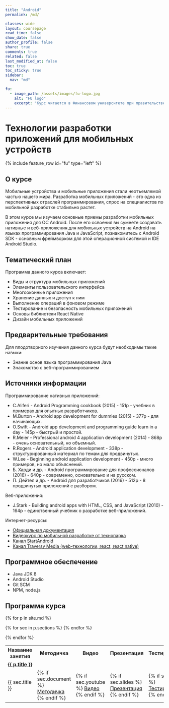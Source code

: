 ```yaml
---
title: "Android"
permalink: /md/

classes: wide
layout: coursepage
read_time: false
show_date: false
author_profile: false
share: true
comments: true
related: false
last_modified_at: false
toc: true
toc_sticky: true
sidebar:
  nav: "md"

fu:
  - image_path: /assets/images/fu-logo.jpg
    alt: "FU logo"
    excerpt: 'Курс читается в Финансовом университете при правительстве РФ (Департамент анализа данных и машинного обучения), направление "Прикладная информатика"'
---
```


Технологии разработки приложений для мобильных устройств
===

{% include feature_row id="fu" type="left" %}

О курсе
---

Мобильные устройства и мобильные приложения стали неотъемлемой частью нашего мира. Разработка мобильных приложений - это одна из перспективных отраслей программирования, спрос на специалистов по мобильной разработке стабильно растет.

В этом курсе мы изучаем основные приемы разработки мобильных приложения для ОС Android. После его освоения вы сумеете создавать нативные и веб-приложения для мобильных устройств на Android на языках программирования Java и JavaScript, познакомитесь с Android SDK - основным фреймворком для этой операционной системой и IDE Android Studio.

Тематический план
---
Программа данного курса включает:
* Виды и структура мобильных приложений
* Элементы пользовательского интерфейса
* Многооконные приложения
* Хранение данных и доступ к ним
* Выполнение операций в фоновом режиме
* Тестирование и безопасность мобильных приложений
* Основы библиотеки React Native
* Дизайн мобильных приложений

Предварительные требования
---
Для плодотворного изучения данного курса будут необходимы такие навыки:
* Знание основ языка программирования Java
* Знакомство с веб-программированием


## Источники информации

Программирование нативных приложений:
* C.Aliferi - Android Programming cookbook (2015) - 151p - учебник в примерах для опытных разработчиков.
* M.Burton - Android app development for dummies (2015) - 377p - для начинающих.
* O.Swift - Android app development and programming guide learn in a day - 145p - быстрый и простой.
* R.Meier - Professional android 4 application development (2014) - 868p - очень основательный, но объемный.
* R.Rogers - Android application development - 338p - структурированный материал по темам для продвинутых.
* W.Lee - Beginning android application development - 450p - много примеров, но мало объяснений.
* Б. Харди и др. - Android программирование для профессионалов (2016) - 640p - современно, основательно и на русском. 
* П. Дейтел и др. - Android для разработчиков (2016) - 512p - 8 продвинутых приложений с разбором.

Веб-приложения:
* J.Stark - Building android apps with HTML, CSS, and JavaScript (2010) - 164p - единственный учебник о разработке веб-приложений.

Интернет-ресурсы:
* [Официальная документация](http://developer.android.com)
* [Видеокурс по мобильной разработке от технопарка](https://www.youtube.com/playlist?list=PLrCZzMib1e9qLzDXvYnpnJdUsGr3t7fSu)
* [Канал StartAndroid](https://www.youtube.com/user/vitaxafication/featured)
* [Канал Traversy Media (web-технологии, react, react native)](https://www.youtube.com/user/TechGuyWeb)


## Программное обеспечение

* Java JDK 8
* Android Studio
* Git SCM
* NPM, node.js

## Программа курса

<table>
  <tr>
    <th> Название занятия </th>
    <th> Методичка </th>
    <th> Видео </th>
    <th> Презентация </th>
    <th> Тестирование </th>
  </tr>

{% for p in site.md %}
  <tr>
    <td colspan="5" class=""> <a href="{{ p.url }}"> <b> {{ p.title }} </b> </a>  </td>
  </tr> 
  {% for sec in p.sections %}
    <tr>
      <td> {{ sec.title }} </td>
      <td> {% if sec.document %}
        <a href="{{ sec.document }}">Методичка</a>
      {% endif %} </td>
      <td> {% if sec.youtube %}
        <a href="https://www.youtube.com/watch?v={{ sec.youtube }}">Видео</a>
      {% endif %} </td>
      <td> {% if sec.slides %}
        <a href="{{ sec.slides }}">Презентация</a>
      {% endif %} </td>
      <td> {% if sec.test %}
        <a href="{{ sec.test }}">Тестирование</a>
      {% endif %} </td>
    </tr>
  {% endfor %}

{% endfor %}

</table>
